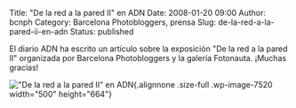 Title: "De la red a la pared II" en ADN
Date: 2008-01-20 09:00
Author: bcnph
Category: Barcelona Photobloggers, prensa
Slug: de-la-red-a-la-pared-ii-en-adn
Status: published

El diario ADN ha escrito un artículo sobre la exposición "De la red a la pared II" organizada por Barcelona Photobloggers y la galería Fotonauta. ¡Muchas gracias!

!["De la red a la pared II" en ADN](http://fransimo.info/wp-content/uploads/2008/01/adn.jpg){.alignnone .size-full .wp-image-7520 width="500" height="664"}
